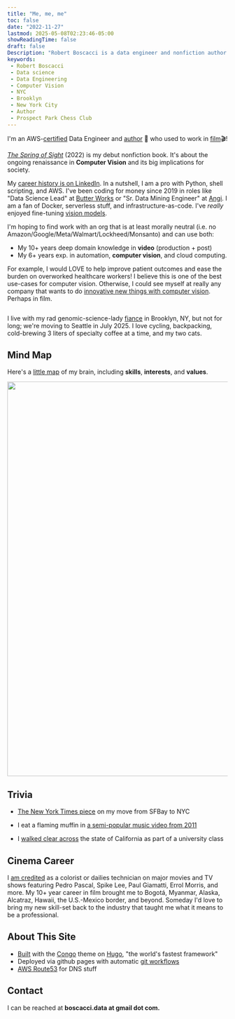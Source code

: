 ```yaml
---
title: "Me, me, me"
toc: false
date: "2022-11-27"
lastmod: 2025-05-08T02:23:46-05:00
showReadingTime: false
draft: false
Description: "Robert Boscacci is a data engineer and nonfiction author. He lives in Brooklyn, NY and helps run the Prospect Park Chess Club. His nonfiction book is called The Spring of Sight." # Keep to 150-160 chars
keywords:
 - Robert Boscacci
 - Data science
 - Data Engineering
 - Computer Vision
 - NYC
 - Brooklyn
 - New York City
 - Author
 - Prospect Park Chess Club
---
```

I'm an AWS-[certified](https://www.credly.com/badges/7afe970a-4997-459d-92ab-ae0e86ae48c6/public_url) Data Engineer and [author](/book) 📖 who used to work in [film](https://www.imdb.com/name/nm4574526/)🎬!

[_The Spring of Sight_](/book) (2022) is my debut nonfiction book. It's about the ongoing renaissance in __Computer Vision__ and its big implications for society.

My [career history is on LinkedIn](https://www.linkedin.com/in/rboscacci/). In a nutshell, I am a pro with Python, shell scripting, and AWS. I've been coding for money since 2019 in roles like "Data Science Lead" at [Butter Works](https://butter.works) or "Sr. Data Mining Engineer" at [Angi](https://www.angi.com/aboutus.htm). I am a fan of Docker, serverless stuff, and infrastructure-as-code. I've _really_ enjoyed fine-tuning [vision models](https://huggingface.co/spaces/cinemarob1/Film-slate-or-nah).

I'm hoping to find work with an org that is at least morally neutral (i.e. no Amazon/Google/Meta/Walmart/Lockheed/Monsanto) and can use both:
* My 10+ years deep domain knowledge in __video__ (production + post)
* My 6+ years exp. in automation, __computer vision__, and cloud computing.

For example, I would LOVE to help improve patient outcomes and ease the burden on overworked healthcare workers! I believe this is one of the best use-cases for computer vision. Otherwise, I could see myself at really any company that wants to do [innovative new things with computer vision](https://www.caltech.edu/about/news/neural-networks-model-audience-reactions-movies-79098). Perhaps in film.

<div style="display: flex; justify-content: center; align-items: center; width: 100%; margin: 0.1em 0;">
  <div data-iframe-width="250" data-iframe-height="240" data-share-badge-id="7afe970a-4997-459d-92ab-ae0e86ae48c6" data-share-badge-host="https://www.credly.com"></div>
</div><script type="text/javascript" async src="//cdn.credly.com/assets/utilities/embed.js"></script>

I live with my rad genomic-science-lady [fiance](https://www.linkedin.com/in/catherine-mayo-ms-cgc-126153111/) in Brooklyn, NY, but not for long; we're moving to Seattle in July 2025. I love cycling, backpacking, cold-brewing 3 liters of specialty coffee at a time, and my two cats.

## Mind Map

Here's a [little map](https://www.plectica.com/maps/9XZY87ZGW) of my brain, including **skills**, **interests**, and **values**.

<a href="https://www.plectica.com/maps/9XZY87ZGW"><img
src="/about/img/skills_interests_values.png"
width="900"/></a>

## Trivia

* [The New York Times piece](https://www.nytimes.com/2018/09/03/realestate/a-couch-surfer-lands-his-perfect-apartment.html) on my move from SFBay to NYC

* I eat a flaming muffin in [a semi-popular music video from 2011](https://youtu.be/5dE-7-kBxXw?t=135)

* I [walked clear across](https://magazine.scu.edu/magazines/spring-2013/walk-across-california/) the state of California as part of a university class

## Cinema Career

I [am credited](https://www.imdb.com/name/nm4574526/) as a colorist or dailies technician on major movies and TV shows featuring Pedro Pascal, Spike Lee, Paul Giamatti, Errol Morris, and more. My 10+ year career in film brought me to Bogotá, Myanmar, Alaska, Alcatraz, Hawaii, the U.S.-Mexico border, and beyond. Someday I'd love to bring my new skill-set back to the industry that taught me what it means to be a professional.

## About This Site

* [Built](https://github.com/boscacci/boscacci.github.io) with the [Congo](https://jpanther.github.io/congo/) theme on [Hugo](https://gohugo.io/), "the world's fastest framework"
* Deployed via github pages with automatic [git workflows](https://github.com/boscacci/boscacci.github.io/actions)
* [AWS Route53](https://aws.amazon.com/route53/) for DNS stuff

## Contact

I can be reached at **boscacci.data at gmail dot com.**
